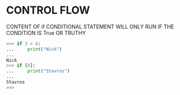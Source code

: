 # CONTROL FLOW

CONTENT OF if CONDITIONAL STATEMENT WILL ONLY RUN IF THE CONDITION IS True OR TRUTHY

```py
>>> if 3 < 6:
...     print("Nick")
... 
Nick
>>> if [8]:
...     print("Stavros")
... 
Stavros
>>> 
```


